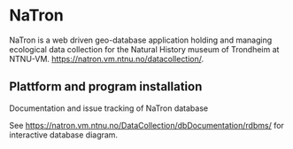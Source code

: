 <h1>NaTron</h1>

NaTron is a web driven geo-database application holding and managing ecological data collection for the Natural History museum of Trondheim at NTNU-VM. https://natron.vm.ntnu.no/datacollection/.

<h2>Plattform and program installation</h2>

Documentation and issue tracking of NaTron database

See https://natron.vm.ntnu.no/DataCollection/dbDocumentation/rdbms/ for interactive database diagram.
